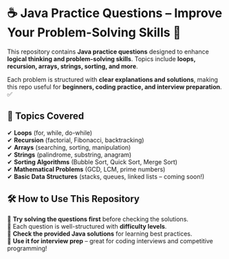 # ☕ Java Practice Questions – Improve Your Problem-Solving Skills 🚀  

This repository contains **Java practice questions** designed to enhance **logical thinking and problem-solving skills**. Topics include **loops, recursion, arrays, strings, sorting, and more**.  

Each problem is structured with **clear explanations and solutions**, making this repo useful for **beginners, coding practice, and interview preparation**. ✅  

## 📌 Topics Covered  
✔ **Loops** (for, while, do-while)  
✔ **Recursion** (factorial, Fibonacci, backtracking)  
✔ **Arrays** (searching, sorting, manipulation)  
✔ **Strings** (palindrome, substring, anagram)  
✔ **Sorting Algorithms** (Bubble Sort, Quick Sort, Merge Sort)  
✔ **Mathematical Problems** (GCD, LCM, prime numbers)  
✔ **Basic Data Structures** (stacks, queues, linked lists – coming soon!)  

## 🛠 How to Use This Repository  
🔹 **Try solving the questions first** before checking the solutions.  
🔹 Each question is well-structured with **difficulty levels**.  
🔹 **Check the provided Java solutions** for learning best practices.  
🔹 **Use it for interview prep** – great for coding interviews and competitive programming!  


